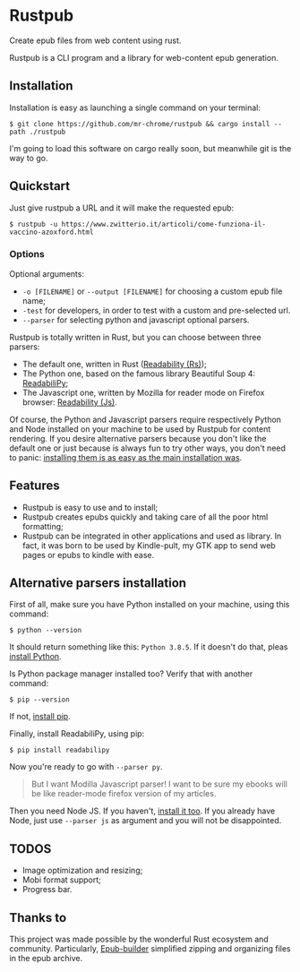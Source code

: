 # Rustpub
Create epub files from web content using rust.

Rustpub is a CLI program and a library for web-content epub generation.

## Installation
Installation is easy as launching a single command on your terminal:

```
$ git clone https://github.com/mr-chrome/rustpub && cargo install --path ./rustpub
```

I'm going to load this software on cargo really soon, but meanwhile git is the
way to go.

## Quickstart

Just give rustpub a URL and it will make the requested epub:

```
$ rustpub -u https://www.zwitterio.it/articoli/come-funziona-il-vaccino-azoxford.html
```

### Options

Optional arguments:
- `-o [FILENAME]` or `--output [FILENAME]` for choosing a custom epub file name;
- `-test` for developers, in order to test with a custom and pre-selected url.
- `--parser` for selecting python and javascript optional parsers.

Rustpub is totally written in Rust, but you can choose between three parsers:
- The default one, written in Rust ([Readability (Rs)](https://github.com/kumabook/readability));
- The Python one, based on the famous library Beautiful Soup 4: [ReadabiliPy](https://github.com/alan-turing-institute/ReadabiliPy);
- The Javascript one, written by Mozilla for reader mode on Firefox browser: [Readability (Js)](https://github.com/mozilla/readability).

Of course, the Python and Javascript parsers require respectively Python and Node
installed on your machine to be used by Rustpub for content rendering.
If you desire alternative parsers because you don't like the default one or
just because is always fun to try other ways, you don't need to panic:
[installing them is as easy as the main installation was](#alternative-parsers-installation).

## Features
- Rustpub is easy to use and to install;
- Rustpub creates epubs quickly and taking care of all the poor html formatting;
- Rustpub can be integrated in other applications and used as library. In fact,
it was born to be used by Kindle-pult, my GTK app to send web pages or epubs to
kindle with ease.

## Alternative parsers installation
First of all, make sure you have Python installed on your machine, using this
command:
```
$ python --version
```

It should return something like this: `Python 3.8.5`. If it doesn't do that,
pleas [install Python](https://www.python.org/downloads/).

Is Python package manager installed too? Verify that with another command:
```
$ pip --version
```

If not, [install pip](https://pip.pypa.io/en/stable/installing/).

Finally, install ReadabiliPy, using pip:

```
$ pip install readabilipy
```

Now you're ready to go with `--parser py`.

> But I want Modilla Javascript parser! I want to be sure my ebooks will be like
reader-mode firefox version of my articles.

Then you need Node JS. If you haven't, [install it too](https://nodejs.org/).
If you already have Node, just use `--parser js` as argument and you will not
be disappointed.

## TODOS
- Image optimization and resizing;
- Mobi format support;
- Progress bar.

## Thanks to
This project was made possible by the wonderful Rust ecosystem and community.
Particularly, [Epub-builder](https://github.com/lise-henry/epub-builder) simplified
zipping and organizing files in the epub archive.
